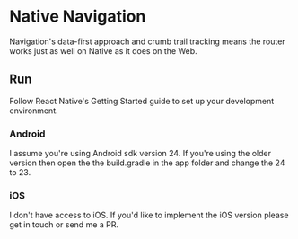 # Native Navigation
Navigation's data-first approach and crumb trail tracking means the router works just as well on Native as it does on the Web. 

## Run
Follow React Native's Getting Started guide to set up your development environment.
### Android 
I assume you're using Android sdk version 24. If you're using the older version then open the the build.gradle in the app folder and change the 24 to 23.
### iOS
I don't have access to iOS. If you'd like to implement the iOS version please get in touch or send me a PR.

